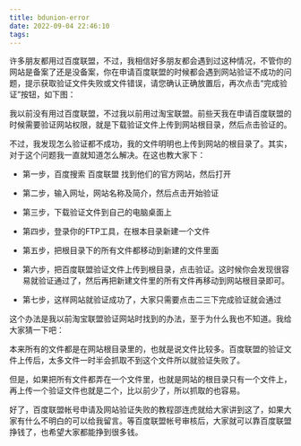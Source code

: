 ```yaml
---
title: bdunion-error
date: 2022-09-04 22:46:10
tags:
---
```



许多朋友都用过百度联盟，不过，我相信好多朋友都会遇到过这种情况，不管你的网站是备案了还是没备案，你在申请百度联盟的时候都会遇到网站验证不成功的问题，提示获取验证文件失败或文件错误，请您确认正确放置后，再次点击“完成验证”按钮，如下图：

我以前没有用过百度联盟，不过我以前用过淘宝联盟。前些天我在申请百度联盟的时候需要验证网站权限，就是下载验证文件上传到网站根目录，然后点击验证的。

不过，我发现怎么验证都不成功，我的文件明明也上传到网站的根目录了。其实，对于这个问题我一直就知道怎么解决。在这也教大家下：

- 第一步，百度搜索 百度联盟 找到他们的官方网站，然后打开

- 第二步，输入网址，网站名称及简介，然后点击开始验证

- 第三步，下载验证文件到自己的电脑桌面上

- 第四步，登录你的FTP工具，在根本目录新建一个文件

- 第五步，把根目录下的所有文件都移动到新建的文件里面

- 第六步，把百度联盟验证文件上传到根目录，点击验证。这时候你会发现很容易就验证通过了，然后再把新建文件里的所有文件再移动到网站根目录即可。

- 第七步，这样网站就验证成功了，大家只需要点击二三下完成验证就会通过

这个办法是我以前淘宝联盟验证网站时找到的办法，至于为什么我也不知道。我给大家猜一下吧：

本来所有的文件都是在网站根目录里的，也就是说文件比较多。百度联盟的验证文件上传后，太多文件一时半会抓取不到这个文件所以就验证失败了。

但是，如果把所有文件都弄在一个文件里，也就是网站的根目录只有一个文件上，再上传一个验证文件也就是二个，比以前少了，所以抓取的也容易。

好了，百度联盟帐号申请及网站验证失败的教程邵连虎就给大家讲到这了，如果大家有什么不明白的可以给我留言。等百度联盟帐号审核后，大家就可以靠百度联盟挣钱了，也希望大家都能挣到很多钱。
